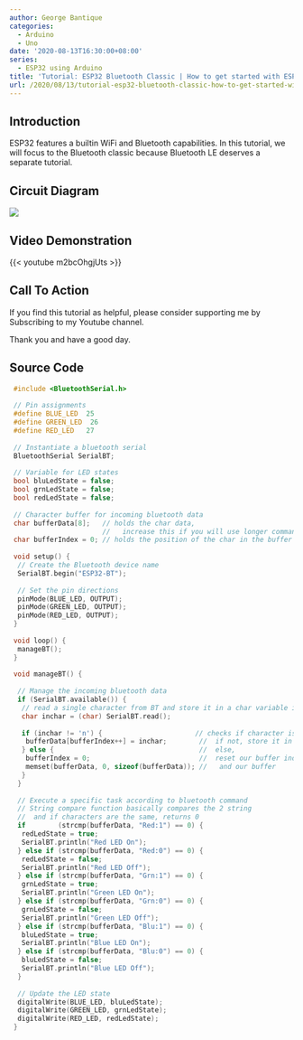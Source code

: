 ```yaml
---
author: George Bantique
categories:
  - Arduino
  - Uno
date: '2020-08-13T16:30:00+08:00'
series:
  - ESP32 using Arduino
title: 'Tutorial: ESP32 Bluetooth Classic | How to get started with ESP32 | Arduino IDE'
url: /2020/08/13/tutorial-esp32-bluetooth-classic-how-to-get-started-with-esp32-arduino-ide/
---
```


## **Introduction**

ESP32 features a builtin WiFi and Bluetooth capabilities. In this tutorial, we will focus to the Bluetooth classic because Bluetooth LE deserves a separate tutorial.

## **Circuit Diagram**

![](/images/ESP32_WebServer_AP.png)

## **Video Demonstration**

{{< youtube m2bcOhgjUts >}}

## **Call To Action**

If you find this tutorial as helpful, please consider supporting me by Subscribing to my Youtube channel.

Thank you and have a good day.

## **Source Code**

```cpp { lineNos="true" wrap="true" }
 #include <BluetoothSerial.h>  
   
 // Pin assignments  
 #define BLUE_LED  25  
 #define GREEN_LED  26  
 #define RED_LED   27  
   
 // Instantiate a bluetooth serial  
 BluetoothSerial SerialBT;  
   
 // Variable for LED states  
 bool bluLedState = false;  
 bool grnLedState = false;  
 bool redLedState = false;  
   
 // Character buffer for incoming bluetooth data  
 char bufferData[8];   // holds the char data, 
                       // 	increase this if you will use longer commands  
 char bufferIndex = 0; // holds the position of the char in the buffer  
   
 void setup() {  
  // Create the Bluetooth device name  
  SerialBT.begin("ESP32-BT");  
   
  // Set the pin directions  
  pinMode(BLUE_LED, OUTPUT);  
  pinMode(GREEN_LED, OUTPUT);  
  pinMode(RED_LED, OUTPUT);  
 }  
   
 void loop() {  
  manageBT();  
 }  
   
 void manageBT() {  
   
  // Manage the incoming bluetooth data  
  if (SerialBT.available()) {  
   // read a single character from BT and store it in a char variable inchar  
   char inchar = (char) SerialBT.read();  
     
   if (inchar != 'n') {                       // checks if character is not Carriage Return  
    bufferData[bufferIndex++] = inchar;        //  if not, store it in our buffer  
   } else {                                    //  else,  
    bufferIndex = 0;                           //  reset our buffer index  
    memset(bufferData, 0, sizeof(bufferData)); //   and our buffer  
   }  
  }  
   
  // Execute a specific task according to bluetooth command  
  // String compare function basically compares the 2 string  
  //  and if characters are the same, returns 0  
  if        (strcmp(bufferData, "Red:1") == 0) {  
   redLedState = true;  
   SerialBT.println("Red LED On");  
  } else if (strcmp(bufferData, "Red:0") == 0) {  
   redLedState = false;  
   SerialBT.println("Red LED Off");  
  } else if (strcmp(bufferData, "Grn:1") == 0) {  
   grnLedState = true;  
   SerialBT.println("Green LED On");  
  } else if (strcmp(bufferData, "Grn:0") == 0) {  
   grnLedState = false;  
   SerialBT.println("Green LED Off");  
  } else if (strcmp(bufferData, "Blu:1") == 0) {  
   bluLedState = true;  
   SerialBT.println("Blue LED On");  
  } else if (strcmp(bufferData, "Blu:0") == 0) {  
   bluLedState = false;  
   SerialBT.println("Blue LED Off");  
  }  
   
  // Update the LED state  
  digitalWrite(BLUE_LED, bluLedState);  
  digitalWrite(GREEN_LED, grnLedState);  
  digitalWrite(RED_LED, redLedState);  
 }

```

